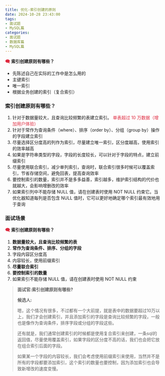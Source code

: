 ```yaml
---
title: 优化-索引创建的原则
date: 2024-10-28 23:43:00
tags:
- 面试题
- MySQL篇
categories:
- 面试题
- 数据库篇
- MySQL篇
---
```


**<font style="color:#DF2A3F;">🗨️</font>** **<font style="color:#DF2A3F;"> </font>** **索引创建原则有哪些？**

+ 先陈述自己在实际的工作中是怎么用的
+ 主键索引
+ 唯一索引
+ 根据业务创建的索引（复合索引）



### 索引创建原则有哪些？
1. 针对于数据量较大，且查询比较频繁的表建立索引。<font style="color:#DF2A3F;">	单表超过 10 万数据（增加用户体验）</font>
2. 针对于常作为查询条件（where）、排序（order by）、分组（group by）操作的字段建立索引
3. 尽量选择区分度高的列作为索引，尽量建立唯一索引，区分度越高，使用索引的效率越高
4. 如果是字符串类型的字段，字段的长度较长，可以针对于字段的特点，建立前缀索引
5. 尽量使用联合索引，减少单列索引，查询时，联合索引很多时候可以覆盖索引，节省存储空间，避免回表，提高查询效率
6. 要控制索引的数量，索引并不是多多益善，索引越多，维护索引结构的代价也就越大，会影响增删改的效率
7. 如果索引列中不能存储 NULL 值，请在创建表时使用 NOT NULL 约束它。当优化器知道每列是否包含 NULL 值时，它可以更好地确定哪个索引最有效地用于查询



### 面试场景
**<font style="color:#DF2A3F;">🗨️</font>** **<font style="color:#DF2A3F;"> </font>** **索引创建原则有哪些？**

1. **数据量较大，且查询比较频繁的表**
2. **常作为查询条件、排序、分组的字段**
3. 字段内容区分度高
4. 内容较长，使用前缀索引
5. **尽量联合索引**
6. **要控制索引的数量**
7. 如果索引不能存储 NULL 值，请在创建表时使用 NOT NULL 约束




> **面试官:索引创建原则有哪些?**
> 
> **候选人:** 
>
> 嗯，这个情况有很多，不过都有一个大前提，就是表中的数据要超过10万以上，我们才会创建索引，并且添加索引的字段是查询比较频繁的字段，一般也是像作为查询条件，排序字段或分组的字段这些。
> 
> 还有就是，我们通常创建索引的时候都是使用复合索引来创建，一条sql的返回值，尽量使用覆盖索引，如果字段的区分度不高的话，我们也会把它放在组合索引后面的字段。
> 
> 如果某一个字段的内容较长，我们会考虑使用前缀索引来使用，当然并不是所有的字段都要添加索引，这个索引的数量也要控制，因为添加索引也会导致新增改的速度变慢。
